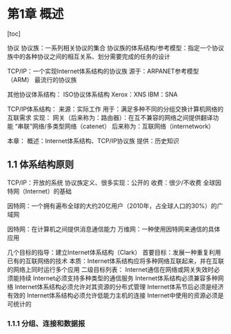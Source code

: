 # 第1章 概述



[toc]

协议
协议族：一系列相关协议的集合
协议族的体系结构/参考模型：指定一个协议族中的各种协议之间的相互关系、划分需要完成的任务的设计

TCP/IP：一个实现Internet体系结构的协议族
	源于：ARPANET参考模型（ARM）
	最流行的协议族

其他协议体系结构：
	ISO协议体系结构
	Xerox：XNS
	IBM：SNA

TCP/IP体系结构：
	来源：实际工作
	用于：满足多种不同的分组交换计算机网络的互联需求
	实现：
		网关（后来称为：路由器）：在互不兼容的网络之间提供翻译功能
	“串联”网络/多类型网络（catenet）
		后来称为：互联网络（internetwork）

本章：
	概述：Internet体系结构、TCP/IP协议族
	提供：历史知识



## 1.1 体系结构原则

TCP/IP：开放的系统
	协议族定义、很多实现：公开的
	收费：很少/不收费
	全球因特网（Internet）的基础

因特网：一个拥有遍布全球的大约20亿用户（2010年，占全球人口的30%）的广域网

因特网：在计算机之间提供消息通信能力
万维网：一种使用因特网来通信的具体应用

几个目标的指导：建立Internet体系结构（Clark）
	首要目标：发展一种重复利用已有的互联网络的技术
		本质：Internet体系结构应将多种网络互联起来，并在互联的网络上同时运行多个应用
	二级目标列表：
		Internet通信在网络或网关失效时必须能持续
		Internet必须支持多种类型的通信服务
		Internet体系结构必须兼容多种网络
		Internet体系结构必须允许对其资源的分布式管理
		Internet体系节后必须是经济有效的
		Internet体系结构必须允许低能力主机的连接
		Internet中使用的资源必须是可统计的



### 1.1.1 分组、连接和数据报



